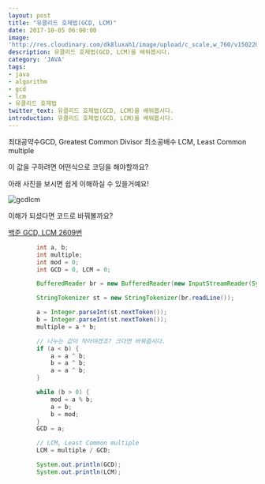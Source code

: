 ```yaml
---
layout: post
title: "유클리드 호제법(GCD, LCM)"
date: 2017-10-05 06:00:00
image:
'http://res.cloudinary.com/dk8luxah1/image/upload/c_scale,w_760/v1502208952/algorithm.jpg'
description: 유클리드 호제법(GCD, LCM)을 배워봅시다.
category: 'JAVA'
tags:
- java
- algorithm
- gcd
- lcm
- 유클리드 호제법
twitter_text: 유클리드 호제법(GCD, LCM)을 배워봅시다.
introduction: 유클리드 호제법(GCD, LCM)을 배워봅시다.
---
```


최대공약수GCD, Greatest Common Divisor 최소공배수 LCM, Least Common multiple

이 값을 구하려면 어떤식으로 코딩을 해야할까요?

아래 사진을 보시면 쉽게 이해하실 수 있을거예요!

![gcdlcm](https://res.cloudinary.com/dk8luxah1/image/upload/c_scale,w_760/v1507302402/gcdlcm.jpg)

이해가 되셨다면 코드로 바꿔볼까요?

[백준 GCD, LCM 2609번](https://www.acmicpc.net/problem/2609)


```java
		int a, b;
		int multiple;
		int mod = 0;
		int GCD = 0, LCM = 0;

		BufferedReader br = new BufferedReader(new InputStreamReader(System.in));

		StringTokenizer st = new StringTokenizer(br.readLine());

		a = Integer.parseInt(st.nextToken());
		b = Integer.parseInt(st.nextToken());
		multiple = a * b;

		// 나누는 값이 작아야겠죠? 크다면 바꿔줍시다.
		if (a < b) {
			a = a ^ b;
			b = a ^ b;
			a = a ^ b;
		}

		while (b > 0) {
			mod = a % b;
			a = b;
			b = mod;
		}
		GCD = a;

		// LCM, Least Common multiple
		LCM = multiple / GCD;

		System.out.println(GCD);
		System.out.println(LCM);
```





















